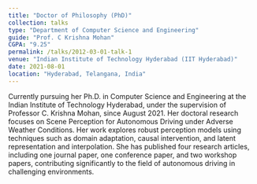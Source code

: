 ```yaml
---
title: "Doctor of Philosophy (PhD)"
collection: talks
type: "Department of Computer Science and Engineering"
guide: "Prof. C Krishna Mohan"
CGPA: "9.25"
permalink: /talks/2012-03-01-talk-1
venue: "Indian Institute of Technology Hyderabad (IIT Hyderabad)"
date: 2021-08-01
location: "Hyderabad, Telangana, India"
---
```


Currently pursuing her Ph.D. in Computer Science and Engineering at the Indian Institute of Technology Hyderabad, under the supervision of Professor C. Krishna Mohan, since August 2021. Her doctoral research focuses on Scene Perception for Autonomous Driving under Adverse Weather Conditions. Her work explores robust perception models using techniques such as domain adaptation, causal intervention, and latent representation and interpolation. She has published four research articles, including one journal paper, one conference paper, and two workshop papers, contributing significantly to the field of autonomous driving in challenging environments.

